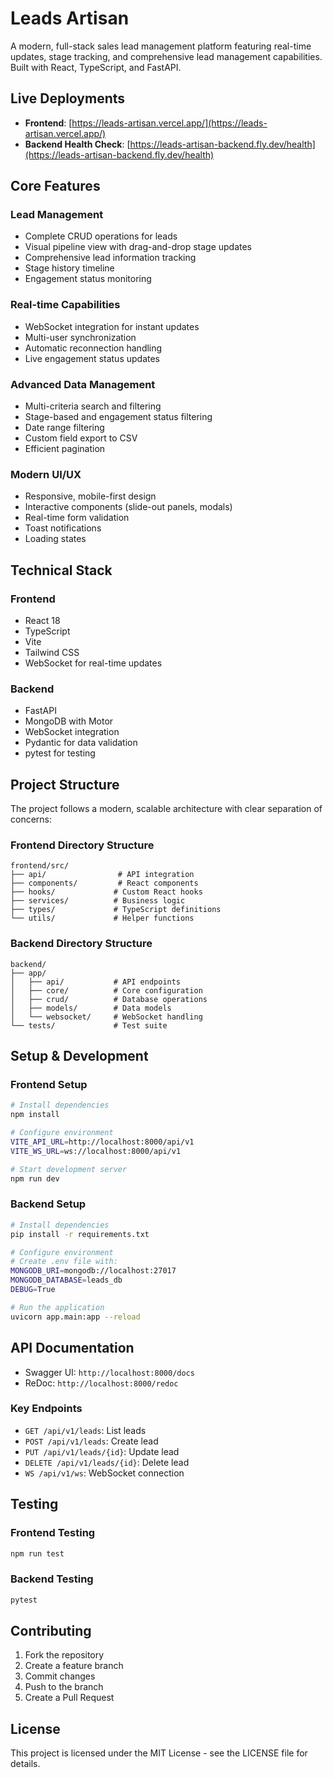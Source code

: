# Leads Artisan

A modern, full-stack sales lead management platform featuring real-time updates, stage tracking, and comprehensive lead management capabilities. Built with React, TypeScript, and FastAPI.

## Live Deployments

- **Frontend**: [https://leads-artisan.vercel.app/](https://leads-artisan.vercel.app/)
- **Backend Health Check**: [https://leads-artisan-backend.fly.dev/health](https://leads-artisan-backend.fly.dev/health)

## Core Features

### Lead Management
- Complete CRUD operations for leads
- Visual pipeline view with drag-and-drop stage updates
- Comprehensive lead information tracking
- Stage history timeline
- Engagement status monitoring

### Real-time Capabilities
- WebSocket integration for instant updates
- Multi-user synchronization
- Automatic reconnection handling
- Live engagement status updates

### Advanced Data Management
- Multi-criteria search and filtering
- Stage-based and engagement status filtering
- Date range filtering
- Custom field export to CSV
- Efficient pagination

### Modern UI/UX
- Responsive, mobile-first design
- Interactive components (slide-out panels, modals)
- Real-time form validation
- Toast notifications
- Loading states

## Technical Stack

### Frontend
- React 18
- TypeScript
- Vite
- Tailwind CSS
- WebSocket for real-time updates

### Backend
- FastAPI
- MongoDB with Motor
- WebSocket integration
- Pydantic for data validation
- pytest for testing

## Project Structure

The project follows a modern, scalable architecture with clear separation of concerns:

### Frontend Directory Structure
```
frontend/src/
├── api/                # API integration
├── components/         # React components
├── hooks/             # Custom React hooks
├── services/          # Business logic
├── types/             # TypeScript definitions
└── utils/             # Helper functions
```

### Backend Directory Structure
```
backend/
├── app/
│   ├── api/           # API endpoints
│   ├── core/          # Core configuration
│   ├── crud/          # Database operations
│   ├── models/        # Data models
│   └── websocket/     # WebSocket handling
└── tests/             # Test suite
```

## Setup & Development

### Frontend Setup
```bash
# Install dependencies
npm install

# Configure environment
VITE_API_URL=http://localhost:8000/api/v1
VITE_WS_URL=ws://localhost:8000/api/v1 

# Start development server
npm run dev
```

### Backend Setup
```bash
# Install dependencies
pip install -r requirements.txt

# Configure environment
# Create .env file with:
MONGODB_URI=mongodb://localhost:27017
MONGODB_DATABASE=leads_db
DEBUG=True

# Run the application
uvicorn app.main:app --reload
```

## API Documentation

- Swagger UI: `http://localhost:8000/docs`
- ReDoc: `http://localhost:8000/redoc`

### Key Endpoints
- `GET /api/v1/leads`: List leads
- `POST /api/v1/leads`: Create lead
- `PUT /api/v1/leads/{id}`: Update lead
- `DELETE /api/v1/leads/{id}`: Delete lead
- `WS /api/v1/ws`: WebSocket connection

## Testing

### Frontend Testing
```bash
npm run test
```

### Backend Testing
```bash
pytest
```

## Contributing

1. Fork the repository
2. Create a feature branch
3. Commit changes
4. Push to the branch
5. Create a Pull Request

## License

This project is licensed under the MIT License - see the LICENSE file for details.
